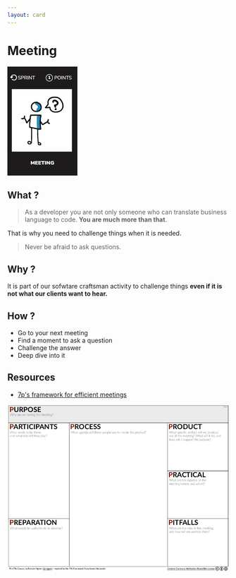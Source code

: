 ```yaml
---
layout: card
---
```


# Meeting
![Ask a question](images/meeting.png)  

## What ?
> As a developer you are not only someone who can translate business language to code. **You are much more than that**.

That is why you need to challenge things when it is needed.

> Never be afraid to ask questions.  

## Why ?
It is part of our sofwtare craftsman activity to challenge things **even if it is not what our clients want to hear.** 

## How ?
* Go to your next meeting
* Find a moment to ask a question
* Challenge the answer
* Deep dive into it

## Resources
* [7p's framework for efficient meetings](http://gamestorming.com/7ps-framework/)  

![Ask a question](images/meeting-question1.jpg)    
